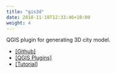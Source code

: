 ```yaml
---
title: "gis3d"
date: 2018-11-18T12:33:46+10:00
weight: 4
---
```


QGIS plugin for generating 3D city model. 

- <a href="https://github.com/chenkianwee/gis3d" target="_blank">[Github]</a> 
- <a href="https://plugins.qgis.org/plugins/gis3d/#plugin-versions" target="_blank">[QGIS Plugins]</a> 
- <a href="https://chenkianwee.github.io/gis4design/docs/02/03_princeton2.html" target="_blank">[Tutorial]</a>